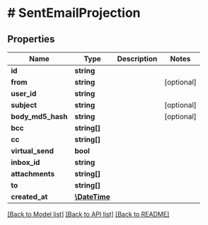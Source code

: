 # # SentEmailProjection

## Properties

Name | Type | Description | Notes
------------ | ------------- | ------------- | -------------
**id** | **string** |  |
**from** | **string** |  | [optional]
**user_id** | **string** |  |
**subject** | **string** |  | [optional]
**body_md5_hash** | **string** |  | [optional]
**bcc** | **string[]** |  |
**cc** | **string[]** |  |
**virtual_send** | **bool** |  |
**inbox_id** | **string** |  |
**attachments** | **string[]** |  |
**to** | **string[]** |  |
**created_at** | [**\DateTime**](\DateTime) |  |

[[Back to Model list]](../../README#models) [[Back to API list]](../../README#endpoints) [[Back to README]](../../README)
